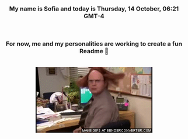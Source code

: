 


<div align="center">
<h3 >My name is Sofia and today is Thursday, 14 October, 06:21 GMT-4</h3><br>
<h3 >For now, me and my personalities are working to create a fun Readme 👋
</h3><br>
<img src='img/dwight.gif' alt='working...'/>
</div>
